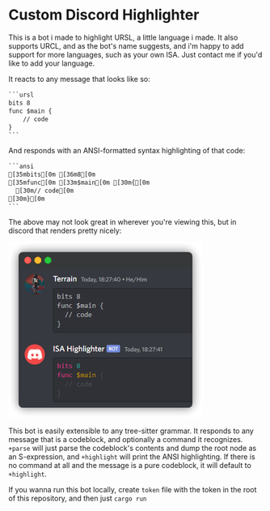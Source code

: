 # Custom Discord Highlighter

This is a bot i made to highlight URSL, a little language i made. It also supports URCL, and as the bot's name suggests, and i'm happy to add support for more languages, such as your own ISA. Just contact me if you'd like to add your language.

It reacts to any message that looks like so:

````
```ursl
bits 8
func $main {
    // code
}
```
````

And responds with an ANSI-formatted syntax highlighting of that code:

````
```ansi
[35mbits[0m [36m8[0m
[35mfunc[0m [33m$main[0m [30m{[0m
  [30m// code[0m
[30m}[0m
```
````

The above may not look great in wherever you're viewing this, but in discord that renders pretty nicely:

![The above code, rendered in discord](example.png)

This bot is easily extensible to any tree-sitter grammar. It responds to any message that is a codeblock, and optionally a command it recognizes. ``+parse`` will just parse the codeblock's contents and dump the root node as an S-expression, and ``+highlight`` will print the ANSI highlighting. If there is no command at all and the message is a pure codeblock, it will default to ``+highlight``.

If you wanna run this bot locally, create ``token`` file with the token in the root of this repository, and then just ``cargo run``